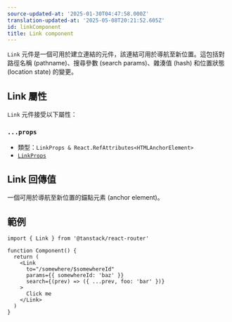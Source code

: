 ```yaml
---
source-updated-at: '2025-01-30T04:47:58.000Z'
translation-updated-at: '2025-05-08T20:21:52.605Z'
id: linkComponent
title: Link component
---
```


`Link` 元件是一個可用於建立連結的元件，該連結可用於導航至新位置。這包括對路徑名稱 (pathname)、搜尋參數 (search params)、雜湊值 (hash) 和位置狀態 (location state) 的變更。

## Link 屬性

`Link` 元件接受以下屬性：

### `...props`

- 類型：`LinkProps & React.RefAttributes<HTMLAnchorElement>`
- [`LinkProps`](./LinkPropsType.md)

## Link 回傳值

一個可用於導航至新位置的錨點元素 (anchor element)。

## 範例

```tsx
import { Link } from '@tanstack/react-router'

function Component() {
  return (
    <Link
      to="/somewhere/$somewhereId"
      params={{ somewhereId: 'baz' }}
      search={(prev) => ({ ...prev, foo: 'bar' })}
    >
      Click me
    </Link>
  )
}
```
